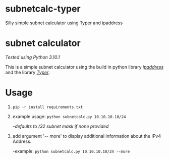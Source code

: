 # subnetcalc-typer
Silly simple subnet calculator using Typer and ipaddress


# subnet calculator
*Tested using Python 3.10.1*

This is a simple subnet calculator using the build in python library *[ipaddress](https://python.readthedocs.io/en/latest/library/ipaddress.html)* and the library
*[Typer](https://typer.tiangolo.com/)*.


# Usage

 1. `pip -r install requirements.txt`
 2.  example usage: `python subnetcalc.py 10.10.10.10/24` 
	 
	 -*defaults to /32 subnet mask if none provided*
 3. add argument '-- more' to display additional information about the IPv4 Address.
	 
	 -example: `python subnetcalc.py 10.10.10.10/24 --more`
